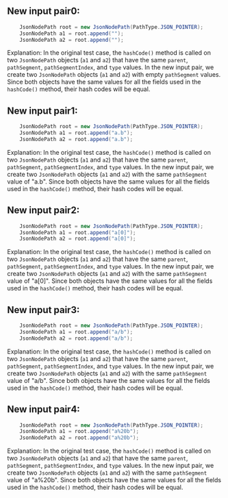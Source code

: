 ## New input pair0:
```java
    JsonNodePath root = new JsonNodePath(PathType.JSON_POINTER);
    JsonNodePath a1 = root.append("");
    JsonNodePath a2 = root.append("");
```

Explanation: In the original test case, the `hashCode()` method is called on two `JsonNodePath` objects (`a1` and `a2`) that have the same `parent`, `pathSegment`, `pathSegmentIndex`, and `type` values. In the new input pair, we create two `JsonNodePath` objects (`a1` and `a2`) with empty `pathSegment` values. Since both objects have the same values for all the fields used in the `hashCode()` method, their hash codes will be equal.

## New input pair1:
```java
    JsonNodePath root = new JsonNodePath(PathType.JSON_POINTER);
    JsonNodePath a1 = root.append("a.b");
    JsonNodePath a2 = root.append("a.b");
```

Explanation: In the original test case, the `hashCode()` method is called on two `JsonNodePath` objects (`a1` and `a2`) that have the same `parent`, `pathSegment`, `pathSegmentIndex`, and `type` values. In the new input pair, we create two `JsonNodePath` objects (`a1` and `a2`) with the same `pathSegment` value of "a.b". Since both objects have the same values for all the fields used in the `hashCode()` method, their hash codes will be equal.

## New input pair2:
```java
    JsonNodePath root = new JsonNodePath(PathType.JSON_POINTER);
    JsonNodePath a1 = root.append("a[0]");
    JsonNodePath a2 = root.append("a[0]");
```

Explanation: In the original test case, the `hashCode()` method is called on two `JsonNodePath` objects (`a1` and `a2`) that have the same `parent`, `pathSegment`, `pathSegmentIndex`, and `type` values. In the new input pair, we create two `JsonNodePath` objects (`a1` and `a2`) with the same `pathSegment` value of "a[0]". Since both objects have the same values for all the fields used in the `hashCode()` method, their hash codes will be equal.

## New input pair3:
```java
    JsonNodePath root = new JsonNodePath(PathType.JSON_POINTER);
    JsonNodePath a1 = root.append("a/b");
    JsonNodePath a2 = root.append("a/b");
```

Explanation: In the original test case, the `hashCode()` method is called on two `JsonNodePath` objects (`a1` and `a2`) that have the same `parent`, `pathSegment`, `pathSegmentIndex`, and `type` values. In the new input pair, we create two `JsonNodePath` objects (`a1` and `a2`) with the same `pathSegment` value of "a/b". Since both objects have the same values for all the fields used in the `hashCode()` method, their hash codes will be equal.

## New input pair4:
```java
    JsonNodePath root = new JsonNodePath(PathType.JSON_POINTER);
    JsonNodePath a1 = root.append("a%20b");
    JsonNodePath a2 = root.append("a%20b");
```

Explanation: In the original test case, the `hashCode()` method is called on two `JsonNodePath` objects (`a1` and `a2`) that have the same `parent`, `pathSegment`, `pathSegmentIndex`, and `type` values. In the new input pair, we create two `JsonNodePath` objects (`a1` and `a2`) with the same `pathSegment` value of "a%20b". Since both objects have the same values for all the fields used in the `hashCode()` method, their hash codes will be equal.